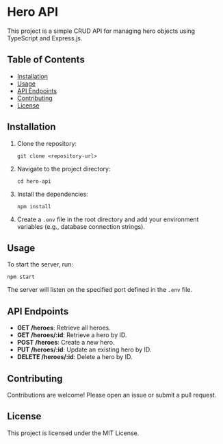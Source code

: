 # Hero API

This project is a simple CRUD API for managing hero objects using TypeScript and Express.js.

## Table of Contents

- [Installation](#installation)
- [Usage](#usage)
- [API Endpoints](#api-endpoints)
- [Contributing](#contributing)
- [License](#license)

## Installation

1. Clone the repository:
   ```
   git clone <repository-url>
   ```

2. Navigate to the project directory:
   ```
   cd hero-api
   ```

3. Install the dependencies:
   ```
   npm install
   ```

4. Create a `.env` file in the root directory and add your environment variables (e.g., database connection strings).

## Usage

To start the server, run:
```
npm start
```

The server will listen on the specified port defined in the `.env` file.

## API Endpoints

- **GET /heroes**: Retrieve all heroes.
- **GET /heroes/:id**: Retrieve a hero by ID.
- **POST /heroes**: Create a new hero.
- **PUT /heroes/:id**: Update an existing hero by ID.
- **DELETE /heroes/:id**: Delete a hero by ID.

## Contributing

Contributions are welcome! Please open an issue or submit a pull request.

## License

This project is licensed under the MIT License.